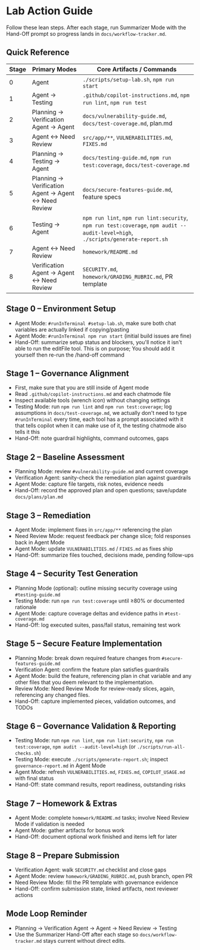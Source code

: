 # Lab Action Guide

Follow these lean steps. After each stage, run Summarizer Mode with the Hand-Off prompt so progress lands in `docs/workflow-tracker.md`.

## Quick Reference

| Stage | Primary Modes | Core Artifacts / Commands |
| --- | --- | --- |
| 0 | Agent | `./scripts/setup-lab.sh`, `npm run start` |
| 1 | Agent → Testing | `.github/copilot-instructions.md`, `npm run lint`, `npm run test` |
| 2 | Planning → Verification Agent → Agent | `docs/vulnerability-guide.md`, `docs/test-coverage.md`, plan.md |
| 3 | Agent ↔ Need Review | `src/app/**`, `VULNERABILITIES.md`, `FIXES.md` |
| 4 | Planning → Testing → Agent | `docs/testing-guide.md`, `npm run test:coverage`, `docs/test-coverage.md` |
| 5 | Planning → Verification Agent → Agent ↔ Need Review | `docs/secure-features-guide.md`, feature specs |
| 6 | Testing → Agent | `npm run lint`, `npm run lint:security`, `npm run test:coverage`, `npm audit --audit-level=high`, `./scripts/generate-report.sh` |
| 7 | Agent ↔ Need Review | `homework/README.md` |
| 8 | Verification Agent → Agent ↔ Need Review | `SECURITY.md`, `homework/GRADING_RUBRIC.md`, PR template |

## Stage 0 – Environment Setup
- Agent Mode: `#runInTerminal #setup-lab.sh`, make sure both chat variables are actually linked if copying/pasting
- Agent Mode: `#runInTerminal npm run start` (initial build issues are fine)
- Hand-Off: summarize setup status and blockers, you'll notice it isn't able to run the editFile tool. This is on purpose; You should add it yourself then re-run the /hand-off command

## Stage 1 – Governance Alignment
- First, make sure that you are still inside of Agent mode
- Read `.github/copilot-instructions.md` and each chatmode file
- Inspect available tools (wrench icon) without changing settings
- Testing Mode: run `npm run lint` and `npm run test:coverage`; log assumptions in `docs/test-coverage.md`, we actually don't need to type `#runInTerminal` every time, each tool has a prompt associated with it that tells copilot when it can make use of it, the testing chatmode also tells it this
- Hand-Off: note guardrail highlights, command outcomes, gaps

## Stage 2 – Baseline Assessment
- Planning Mode: review `#vulnerability-guide.md` and current coverage
- Verification Agent: sanity-check the remediation plan against guardrails
- Agent Mode: capture file targets, risk notes, evidence needs
- Hand-Off: record the approved plan and open questions; save/update `docs/plans/plan.md`

## Stage 3 – Remediation
- Agent Mode: implement fixes in `src/app/**` referencing the plan
- Need Review Mode: request feedback per change slice; fold responses back in Agent Mode
- Agent Mode: update `VULNERABILITIES.md` / `FIXES.md` as fixes ship
- Hand-Off: summarize files touched, decisions made, pending follow-ups

## Stage 4 – Security Test Generation
- Planning Mode (optional): outline missing security coverage using `#testing-guide.md`
- Testing Mode: run `npm run test:coverage` until ≥80% or documented rationale
- Agent Mode: capture coverage deltas and evidence paths in `#test-coverage.md`
- Hand-Off: log executed suites, pass/fail status, remaining test work

## Stage 5 – Secure Feature Implementation
- Planning Mode: break down required feature changes from `#secure-features-guide.md`
- Verification Agent: confirm the feature plan satisfies guardrails
- Agent Mode: build the feature, referencing plan in chat variable and any other files that you deem relevant to the implementation.
- Review Mode: Need Review Mode for review-ready slices, again, referencing any changed files.
- Hand-Off: capture implemented pieces, validation outcomes, and TODOs

## Stage 6 – Governance Validation & Reporting
- Testing Mode: run `npm run lint`, `npm run lint:security`, `npm run test:coverage`, `npm audit --audit-level=high` (or `./scripts/run-all-checks.sh`)
- Testing Mode: execute `./scripts/generate-report.sh`; inspect `governance-report.md` in Agent Mode
- Agent Mode: refresh `VULNERABILITIES.md`, `FIXES.md`, `COPILOT_USAGE.md` with final status
- Hand-Off: state command results, report readiness, outstanding risks

## Stage 7 – Homework & Extras
- Agent Mode: complete `homework/README.md` tasks; involve Need Review Mode if validation is needed
- Agent Mode: gather artifacts for bonus work
- Hand-Off: document optional work finished and items left for later

## Stage 8 – Prepare Submission
- Verification Agent: walk `SECURITY.md` checklist and close gaps
- Agent Mode: review `homework/GRADING_RUBRIC.md`, push branch, open PR
- Need Review Mode: fill the PR template with governance evidence
- Hand-Off: confirm submission state, linked artifacts, next reviewer actions

## Mode Loop Reminder
- Planning → Verification Agent → Agent → Need Review → Testing
- Use the Summarizer Hand-Off after each stage so `docs/workflow-tracker.md` stays current without direct edits.
